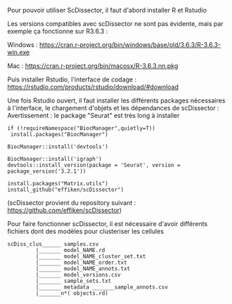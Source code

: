 Pour pouvoir utiliser ScDissector, il faut d'abord installer R et Rstudio

Les versions compatibles avec scDissector ne sont pas évidente, mais par exemple ça fonctionne sur R3.6.3 :

Windows : https://cran.r-project.org/bin/windows/base/old/3.6.3/R-3.6.3-win.exe

Mac : https://cran.r-project.org/bin/macosx/R-3.6.3.nn.pkg

Puis installer Rstudio, l'interface de codage :
https://rstudio.com/products/rstudio/download/#download


Une fois Rstudio ouvert, il faut installer les différents packages nécessaires à l'interface, le chargement d'objets et les dépendances de scDissector :
Avertissement : le package "Seurat" est très long à installer

 ```
if (!requireNamespace("BiocManager",quietly=T))
  install.packages("BiocManager")

BiocManager::install('devtools')

BiocManager::install('igraph')
devtools::install_version(package = 'Seurat', version = package_version('3.2.1'))

install.packages("Matrix.utils")
install_github("effiken/scDissector")
 ```

(scDissector provient du repository suivant : https://github.com/effiken/scDissector)

Pour faire fonctionner scDissector, il est nécessaire d'avoir différents fichiers dont des modèles pour clusteriser les cellules
```
scDiss_clus______ samples.csv
         |_______ model_NAME.rd
         |_______ model_NAME_cluster_set.txt
         |_______ model_NAME_order.txt
         |_______ model_NAME_annots.txt
         |_______ model_versions.csv
         |_______ sample_sets.txt
         |_______ metadata _______sample_annots.csv
         |_______n*( objects.rd)
```


